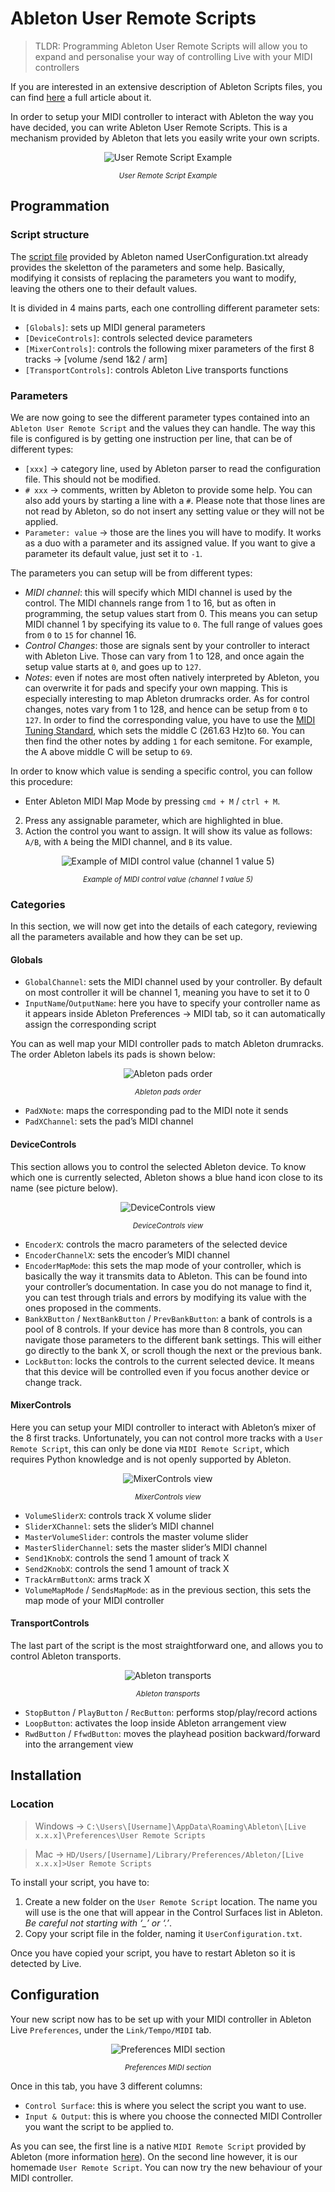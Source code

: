# Ableton User Remote Scripts
> TLDR: Programming Ableton User Remote Scripts will allow you to expand and personalise your way of controlling Live with your MIDI controllers

If you are interested in an extensive description of Ableton Scripts files, you can find [here](../ableton_script_types/README.md) a full article about it.

In order to setup your MIDI controller to interact with Ableton the way you have decided, you can write Ableton User Remote Scripts. This is a mechanism provided by Ableton that lets you easily write your own scripts.

<div align="center"><img src="assets/0_user_remote_script_example.png" alt="User Remote Script Example"><p><small><i>User Remote Script Example</i></small></p></div>

## Programmation
### Script structure
The [script file](../../articles_ressources/user_remote_scripts/UserConfiguration.txt) provided by Ableton named UserConfiguration.txt already provides the skeletton of the parameters and some help. Basically, modifying it consists of replacing the parameters you want to modify, leaving the others one to their default values.

It is divided in 4 mains parts, each one controlling different parameter sets:
- `[Globals]`: sets up MIDI general parameters
- `[DeviceControls]`: controls selected device parameters
- `[MixerControls]`: controls the following mixer parameters of the first 8 tracks → [volume /send 1&2 / arm]
- `[TransportControls]`: controls Ableton Live transports functions

### Parameters
We are now going to see the different parameter types contained into an `Ableton User Remote Script` and the values they can handle. The way this file is configured is by getting one instruction per line, that can be of different types:
- `[xxx]` → category line, used by Ableton parser to read the configuration file. This should not be modified.
- `# xxx` → comments, written by Ableton to provide some help. You can also add yours by starting a line with a `#`. Please note that those lines are not read by Ableton, so do not insert any setting value or they will not be applied.
- `Parameter: value` → those are the lines you will have to modify. It works as a duo with a parameter and its assigned value. 
If you want to give a parameter its default value, just set it to `-1`.

The parameters you can setup will be from different types:
- *MIDI channel*: this will specify which MIDI channel is used by the control. The MIDI channels range from 1 to 16, but as often in programming, the setup values start from 0. This means you can setup MIDI channel 1 by specifying its value to `0`. The full range of values goes from `0` to `15` for channel 16.
- *Control Changes*: those are signals sent by your controller to interact with Ableton Live. Those can vary from 1 to 128, and once again the setup value starts at `0`, and goes up to `127`.
- *Notes*: even if notes are most often natively interpreted by Ableton, you can overwrite it for pads and specify your own mapping. This is especially interesting to map Ableton drumracks order. As for control changes, notes vary from 1 to 128, and hence can be setup from `0` to `127`. In order to find the corresponding value, you have to use the [MIDI Tuning Standard](https://medium.com/@ibekso/ableton-user-remote-scripts-75cc413c21b8), which sets the middle C (261.63 Hz)to `60`. You can then find the other notes by adding `1` for each semitone. For example, the A above middle C will be setup to `69`.

In order to know which value is sending a specific control, you can follow this procedure:
- Enter Ableton MIDI Map Mode by pressing `cmd + M` / `ctrl + M`.
2. Press any assignable parameter, which are highlighted in blue.
3. Action the control you want to assign. It will show its value as follows: `A/B`, with `A` being the MIDI channel, and `B` its value.

<div align="center"><img src="assets/1_midi_control_example.png" alt="Example of MIDI control value (channel 1 value 5)"><p><small><i>Example of MIDI control value (channel 1 value 5)</i></small></p></div>

### Categories
In this section, we will now get into the details of each category, reviewing all the parameters available and how they can be set up.

#### Globals
- `GlobalChannel`: sets the MIDI channel used by your controller. By default on most controller it will be channel 1, meaning you have to set it to 0
- `InputName`/`OutputName`: here you have to specify your controller name as it appears inside Ableton Preferences → MIDI tab, so it can automatically assign the corresponding script

You can as well map your MIDI controller pads to match Ableton drumracks. The order Ableton labels its pads is shown below:

<div align="center"><img src="assets/2_ableton_pads_order.png" alt="Ableton pads order"><p><small><i>Ableton pads order</i></small></p></div>

- `PadXNote`: maps the corresponding pad to the MIDI note it sends
- `PadXChannel`: sets the pad’s MIDI channel

#### DeviceControls
This section allows you to control the selected Ableton device. To know which one is currently selected, Ableton shows a blue hand icon close to its name (see picture below).

<div align="center"><img src="assets/3_device_controls_view.png" alt="DeviceControls view"><p><small><i>DeviceControls view</i></small></p></div>

- `EncoderX`: controls the macro parameters of the selected device
- `EncoderChannelX`: sets the encoder’s MIDI channel
- `EncoderMapMode`: this sets the map mode of your controller, which is basically the way it transmits data to Ableton. This can be found into your controller’s documentation. In case you do not manage to find it, you can test through trials and errors by modifying its value with the ones proposed in the comments.
- `BankXButton` / `NextBankButton` / `PrevBankButton`: a bank of controls is a pool of 8 controls. If your device has more than 8 controls, you can navigate those parameters to the different bank settings. This will either go directly to the bank X, or scroll though the next or the previous bank.
- `LockButton`: locks the controls to the current selected device. It means that this device will be controlled even if you focus another device or change track.

#### MixerControls
Here you can setup your MIDI controller to interact with Ableton’s mixer of the 8 first tracks. Unfortunately, you can not control more tracks with a `User Remote Script`, this can only be done via `MIDI Remote Script`, which requires Python knowledge and is not openly supported by Ableton.

<div align="center"><img src="assets/4_mixer_controls_view.png" alt="MixerControls view"><p><small><i>MixerControls view</i></small></p></div>

- `VolumeSliderX`: controls track X volume slider
- `SliderXChannel`: sets the slider’s MIDI channel
- `MasterVolumeSlider`: controls the master volume slider
- `MasterSliderChannel`: sets the master slider’s MIDI channel
- `Send1KnobX`: controls the send 1 amount of track X
- `Send2KnobX`: controls the send 1 amount of track X
- `TrackArmButtonX`: arms track X
- `VolumeMapMode` / `SendsMapMode`: as in the previous section, this sets the map mode of your MIDI controller

#### TransportControls
The last part of the script is the most straightforward one, and allows you to control Ableton transports.

<div align="center"><img src="assets/5_ableton_transports.png" alt="Ableton transports"><p><small><i>Ableton transports</i></small></p></div>

- `StopButton` / `PlayButton` / `RecButton`: performs stop/play/record actions
- `LoopButton`: activates the loop inside Ableton arrangement view
- `RwdButton` / `FfwdButton`: moves the playhead position backward/forward into the arrangement view

## Installation
### Location
> Windows → `C:\Users\[Username]\AppData\Roaming\Ableton\[Live x.x.x]\Preferences\User Remote Scripts`

> Mac → `HD/Users/[Username]/Library/Preferences/Ableton/[Live x.x.x]>User Remote Scripts`

To install your script, you have to:
1. Create a new folder on the `User Remote Script` location. The name you will use is the one that will appear in the Control Surfaces list in Ableton. *Be careful not starting with ‘_’ or ‘.’*.
2. Copy your script file in the folder, naming it `UserConfiguration.txt`.

Once you have copied your script, you have to restart Ableton so it is detected by Live.

## Configuration
Your new script now has to be set up with your MIDI controller in Ableton Live `Preferences`, under the `Link/Tempo/MIDI` tab.

<div align="center"><img src="assets/6_preferences_midi_section.png" alt="Preferences MIDI section"><p><small><i>Preferences MIDI section</i></small></p></div>

Once in this tab, you have 3 different columns:
- `Control Surface`: this is where you select the script you want to use.
- `Input & Output`: this is where you choose the connected MIDI Controller you want the script to be applied to.

As you can see, the first line is a native `MIDI Remote Script` provided by Ableton (more information [here](../ableton_script_types/README.md)). On the second line however, it is our homemade `User Remote Script`.
You can now try the new behaviour of your MIDI controller.